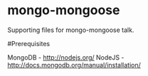 mongo-mongoose
==============

Supporting files for mongo-mongoose talk.

#Prerequisites

MongoDB - http://nodejs.org/
NodeJS - http://docs.mongodb.org/manual/installation/
